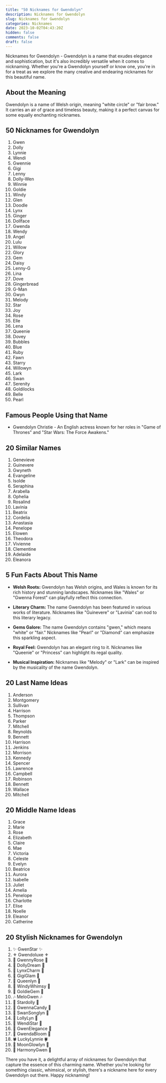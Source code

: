 ```yaml
---
title: "50 Nicknames for Gwendolyn"
description: Nicknames for Gwendolyn
slug: Nicknames for Gwendolyn
categories: Nicknames
date: 2023-10-02T04:43:20Z
hidden: false
comments: false
draft: false
---
```


Nicknames for Gwendolyn - Gwendolyn is a name that exudes elegance and sophistication, but it's also incredibly versatile when it comes to nicknaming. Whether you're a Gwendolyn yourself or know one, you're in for a treat as we explore the many creative and endearing nicknames for this beautiful name.

## About the Meaning
Gwendolyn is a name of Welsh origin, meaning "white circle" or "fair brow." It carries an air of grace and timeless beauty, making it a perfect canvas for some equally enchanting nicknames.

## 50 Nicknames for Gwendolyn
1. Gwen
2. Dolly
3. Lynnie
4. Wendi
5. Gwennie
6. Gigi
7. Lenny
8. Dolly-Wen
9. Winnie
10. Goldie
11. Windy
12. Glen
13. Doodle
14. Lynx
15. Ginger
16. Dollface
17. Gwenda
18. Wendy
19. Angel
20. Lulu
21. Willow
22. Glory
23. Gem
24. Daisy
25. Lenny-G
26. Lina
27. Dove
28. Gingerbread
29. G-Man
30. Gwyn
31. Melody
32. Star
33. Joy
34. Rose
35. Elle
36. Lena
37. Queenie
38. Dovey
39. Bubbles
40. Blue
41. Ruby
42. Fawn
43. Starry
44. Willowyn
45. Lark
46. Swan
47. Serenity
48. Goldilocks
49. Belle
50. Pearl

## Famous People Using that Name
- Gwendolyn Christie - An English actress known for her roles in "Game of Thrones" and "Star Wars: The Force Awakens."

## 20 Similar Names
1. Genevieve
2. Guinevere
3. Gwyneth
4. Evangeline
5. Isolde
6. Seraphina
7. Arabella
8. Ophelia
9. Rosalind
10. Lavinia
11. Beatrix
12. Cordelia
13. Anastasia
14. Penelope
15. Elowen
16. Theodora
17. Vivienne
18. Clementine
19. Adelaide
20. Eleanora

## 5 Fun Facts About This Name
- **Welsh Roots:** Gwendolyn has Welsh origins, and Wales is known for its rich history and stunning landscapes. Nicknames like "Wales" or "Gwenna Forest" can playfully reflect this connection.

- **Literary Charm:** The name Gwendolyn has been featured in various works of literature. Nicknames like "Guinevere" or "Lavinia" can nod to this literary legacy.

- **Gems Galore:** The name Gwendolyn contains "gwen," which means "white" or "fair." Nicknames like "Pearl" or "Diamond" can emphasize this sparkling aspect.

- **Royal Feel:** Gwendolyn has an elegant ring to it. Nicknames like "Queenie" or "Princess" can highlight its regal quality.

- **Musical Inspiration:** Nicknames like "Melody" or "Lark" can be inspired by the musicality of the name Gwendolyn.

## 20 Last Name Ideas
1. Anderson
2. Montgomery
3. Sullivan
4. Harrison
5. Thompson
6. Parker
7. Mitchell
8. Reynolds
9. Bennett
10. Harrison
11. Jenkins
12. Morrison
13. Kennedy
14. Spencer
15. Lawrence
16. Campbell
17. Robinson
18. Bennett
19. Wallace
20. Mitchell

## 20 Middle Name Ideas
1. Grace
2. Marie
3. Rose
4. Elizabeth
5. Claire
6. Mae
7. Victoria
8. Celeste
9. Evelyn
10. Beatrice
11. Aurora
12. Isabelle
13. Juliet
14. Amelia
15. Penelope
16. Charlotte
17. Elise
18. Noelle
19. Eleanor
20. Catherine

## 20 Stylish Nicknames for Gwendolyn
1. ✨ GwenStar ✨
2. ⚜️ Gwendoluxe ⚜️
3. 🌹 GwennyRose 🌹
4. 🌟 DollyDream 🌟
5. 💎 LynxCharm 💎
6. 🌺 GigiGlam 🌺
7. 🎀 Queenlyn 🎀
8. 🌈 WindyWhimsy 🌈
9. 🌟 GoldieGem 🌟
10. 🎶 MeloGwen 🎶
11. 🌟 Stardolly 🌟
12. 🍬 GwennaCandy 🍬
13. 🦢 SwanSonglyn 🦢
14. 🍭 LollyLyn 🍭
15. 💫 WendiStar 💫
16. 🎩 GwenElegance 🎩
17. 🌼 GwendaBloom 🌼
18. 🍀 LuckyLynnie 🍀
19. 🌙 MoonGlowlyn 🌙
20. 🎵 HarmonyGwen 🎵

There you have it, a delightful array of nicknames for Gwendolyn that capture the essence of this charming name. Whether you're looking for something classic, whimsical, or stylish, there's a nickname here for every Gwendolyn out there. Happy nicknaming!